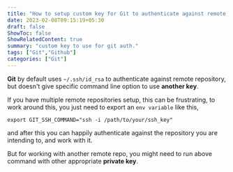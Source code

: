 ```yaml
---
title: "How to setup custom key for Git to authenticate against remote repo?"
date: 2023-02-08T09:15:19+05:30
draft: false
ShowToc: false
ShowRelatedContent: true
summary: "custom key to use for git auth."
tags: ["Git","Github"]
categories: ["Git"]
---
```

    
**Git** by default uses `~/.ssh/id_rsa` to authenticate against remote repository,
but doesn't give specific command line option to use **another key**.

If you have multiple remote repositories setup, this can be frustrating, to work around this,
you just need to export an `env variable` like this,
```shell
export GIT_SSH_COMMAND="ssh -i /path/to/your/ssh_key"
```
and after this you can happily authenticate against the repository you are intending to, and work with it.

But for working with another remote repo, you might need to run above command with other appropriate **private key**.